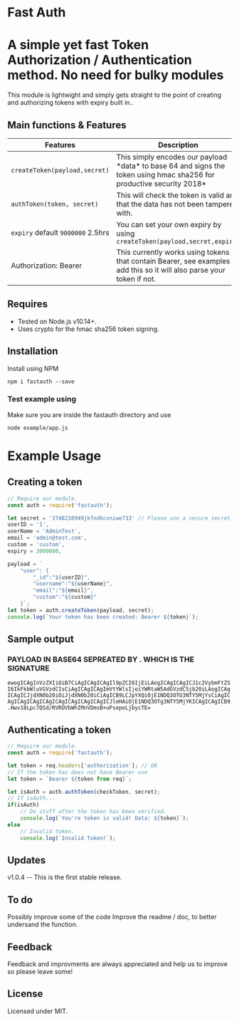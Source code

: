 # Fast Auth
# A simple yet fast Token Authorization / Authentication method. No need for bulky modules
This module is lightwight and simply gets straight to the point of creating and authorizing tokens with expiry built in..

## Main functions & Features

| Features | Description |
| ------------------------------- | ------------------------- |
| `createToken(payload,secret)` | This simply encodes our payload \*data* to base 64 and signs the token using hmac sha256 for productive security 2018* |
| `authToken(token, secret)` | This will check the token is valid and that the data has not been tampered with. |
| `expiry` default `9000000` 2.5hrs | You can set your own expiry by using `createToken(payload,secret,expiry)` |
| Authorization: Bearer | This currently works using tokens that contain Bearer, see examples to add this so it will also parse your token if not. |

## Requires
- Tested on Node.js v10.14+.
- Uses crypto for the hmac sha256 token signing.

## Installation
Install using NPM
```
npm i fastauth --save
```
### Test example using
Make sure you are inside the fastauth directory and use
```
node example/app.js
```
# Example Usage
## Creating a token
```js
// Require our module.
const auth = require('fastauth');

let secret = '3748238949jkfndkcvniwe733' // Please use a secure secret.
userID = '1',
userName = 'AdminTest',
email = 'admin@test.com',
custom = 'custom',
expiry = 3000000,

payload = `
    "user": {
        "_id":"${userID}",
        "username":"${userName}",
        "email":"${email}",
        "custom":"${custom}"
    }`;
let token = auth.createToken(payload, secret);
console.log(`Your token has been created: Bearer ${token}`);
```
## Sample output

### PAYLOAD IN BASE64 SEPREATED BY . WHICH IS THE SIGNATURE
`ewogICAgInVzZXIiOiB7CiAgICAgICAgIl9pZCI6IjEiLAogICAgICAgICJ1c2VybmFtZSI6IkFkbWluVGVzdCIsCiAgICAgICAgImVtYWlsIjoiYWRtaW5AdGVzdC5jb20iLAogICAgICAgICJjdXN0b20iOiJjdXN0b20iCiAgICB9LCJpYXQiOjE1NDQ3OTU3NTY5MjYsCiAgICAgICAgICAgICAgICAgICAgICAgICAgICJleHAiOjE1NDQ3OTg3NTY5MjYKICAgICAgICB9.Hwv18Lpc7QSd/RVROVbWhIMnVDmsB+uPsepeLjbycTE=`

## Authenticating a token
```js
// Require our module.
const auth = require('fastauth');

let token = req.headers['authorization']; // OR
// If the token has does not have Bearer use
let token = `Bearer ${token from req}`;

let isAuth = auth.authToken(checkToken, secret);
// If isAuth...
if(isAuth)
    // Do stuff after the token has been verified.
    console.log(`You're token is valid! Data: ${token}`);
else
    // Invalid token.
    console.log(`Invalid Token!`);
```
## Updates
v1.0.4 -- This is the first stable release.
## To do
Possibly improve some of the code
Improve the readme / doc, to better undersand the function.
## Feedback
Feedback and improvments are always appreciated and help us to improve so please leave some!
## License
Licensed under MIT.
